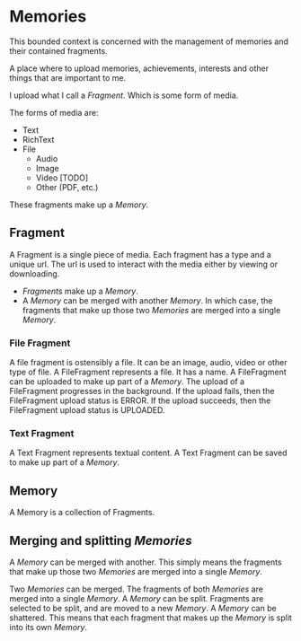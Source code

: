 # Memories

This bounded context is concerned with the management of memories and their contained fragments.

A place where to upload memories, achievements, interests and other things that are important to me.

I upload what I call a *Fragment*. Which is some form of media.

The forms of media are:

- Text
- RichText
- File
  - Audio
  - Image
  - Video [TODO]
  - Other (PDF, etc.)


These fragments make up a *Memory*.


## Fragment

A Fragment is a single piece of media. Each fragment has a type and a unique url. The url is used to interact with the media either by viewing or downloading.

- *Fragments* make up a *Memory*.
- A *Memory* can be merged with another *Memory*. In which case, the fragments that make up those two *Memories* are merged into a single *Memory*.

### File Fragment

A file fragment is ostensibly a file. It can be an image, audio, video or other type of file.
A FileFragment represents a file. It has a name.
A FileFragment can be uploaded to make up part of a *Memory*.
The upload of a FileFragment progresses in the background.
If the upload fails, then the FileFragment upload status is ERROR.
If the upload succeeds, then the FileFragment upload status is UPLOADED.


### Text Fragment

A Text Fragment represents textual content.
A Text Fragment can be saved to make up part of a *Memory*.

## Memory

A Memory is a collection of Fragments.

## Merging and splitting *Memories*

A *Memory* can be merged with another. This simply means the fragments that make up those two *Memories* are merged into a single *Memory*.

Two *Memories* can be merged. The fragments of both *Memories* are merged into a single *Memory*.
A *Memory* can be split. Fragments are selected to be split, and are moved to a new *Memory*.
A *Memory* can be shattered. This means that each fragment that makes up the *Memory* is split into its own *Memory*.
